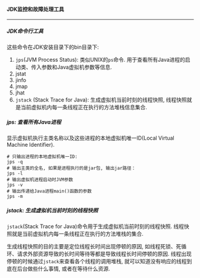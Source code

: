 #### JDK监控和故障处理工具

---

##### JDK命令行工具

这些命令在JDK安装目录下的bin目录下:

1. `jps`(JVM Process Status): 类似UNIX的`ps`命令. 用于查看所有Java进程的启动类、传入参数和Java虚拟机参数等信息.
2. jstat
3. jinfo
4. jmap
5. jhat
6. `jstack` (Stack Trace for Java): 生成虚拟机当前时刻的线程快照, 线程快照就是当前虚拟机内每一条线程正在执行的方法堆栈信息集合.

##### jps: 查看所有Java进程

显示虚拟机执行主类名称以及这些进程的本地虚拟机唯一ID(Local Virtual Machine Identifier).

```
# 只输出进程的本地虚拟机唯一ID:
jps -q 
# 输出主类的全名, 如果是进程执行的是jar包, 输出jar路径：
jps -l
# 输出虚拟机进程启动时JVM参数
jps -v
# 输出传递给Java进程main()函数的参数
jps -m
```

##### jstack: 生成虚拟机当前时刻的线程快照

`jstack`(Stack Trace for Java)命令用于生成虚拟机当前时刻的线程快照. 线程快照就是当前虚拟机内每一条线程正在执行的方法堆栈的集合.

生成线程快照的目的主要是定位线程长时间出现停顿的原因, 如线程死锁、死循环、请求外部资源导致的长时间等待等都是导致线程长时间停顿的原因. 线程出现停顿的时候通过`jstack`来查看各个线程的调用堆栈, 就可以知道没有响应的线程到底在后台做些什么事情, 或者在等待什么资源.



































